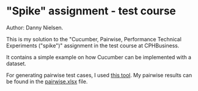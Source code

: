 # "Spike" assignment - test course

Author: Danny Nielsen.

This is my solution to the "Cucumber, Pairwise, Performance Technical Experiments ("spike")" assignment in the test course at CPHBusiness.

It contains a simple example on how Cucumber can be implemented with a dataset.

For generating pairwise test cases, I used [this tool](https://pairwise.teremokgames.com/). My pairwise results can be found in the [pairwise.xlsx]() file.